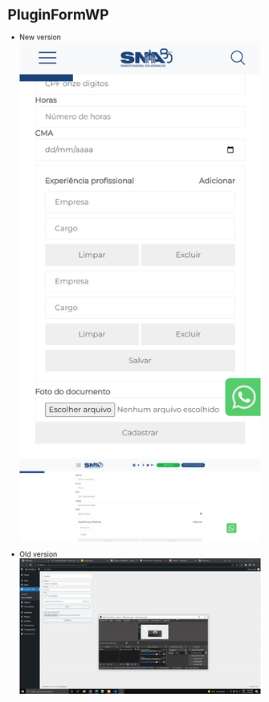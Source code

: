 # PluginFormWP

* New version
![](https://github.com/wwwxkz/PluginFormWP/blob/main/README/1.png)
![](https://github.com/wwwxkz/PluginFormWP/blob/main/README/2.png)

* Old version
![](https://github.com/wwwxkz/PluginFormWP/blob/main/README/running.gif)
